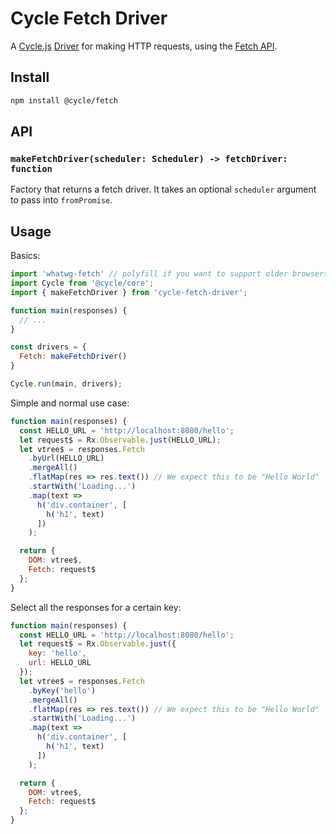 # Cycle Fetch Driver

A [Cycle.js](http://cycle.js.org) [Driver](http://cycle.js.org/drivers.html) for making HTTP requests, using the [Fetch API](https://fetch.spec.whatwg.org/).

## Install

```sh
npm install @cycle/fetch
```

## API

### ```makeFetchDriver(scheduler: Scheduler) -> fetchDriver: function```

Factory that returns a fetch driver. It takes an optional ```scheduler``` argument to pass into ```fromPromise```.

## Usage

Basics:

```js
import 'whatwg-fetch' // polyfill if you want to support older browsers
import Cycle from '@cycle/core';
import { makeFetchDriver } from 'cycle-fetch-driver';

function main(responses) {
  // ...
}

const drivers = {
  Fetch: makeFetchDriver()
}

Cycle.run(main, drivers);
```

Simple and normal use case:

```js
function main(responses) {
  const HELLO_URL = 'http://localhost:8080/hello';
  let request$ = Rx.Observable.just(HELLO_URL);
  let vtree$ = responses.Fetch
    .byUrl(HELLO_URL)
    .mergeAll()
    .flatMap(res => res.text()) // We expect this to be "Hello World"
    .startWith('Loading...')
    .map(text =>
      h('div.container', [
        h('h1', text)
      ])
    );

  return {
    DOM: vtree$,
    Fetch: request$
  };
}
```

Select all the responses for a certain key:

```js
function main(responses) {
  const HELLO_URL = 'http://localhost:8080/hello';
  let request$ = Rx.Observable.just({
    key: 'hello',
    url: HELLO_URL
  });
  let vtree$ = responses.Fetch
    .byKey('hello')
    .mergeAll()
    .flatMap(res => res.text()) // We expect this to be "Hello World"
    .startWith('Loading...')
    .map(text =>
      h('div.container', [
        h('h1', text)
      ])
    );

  return {
    DOM: vtree$,
    Fetch: request$
  };
}
```

